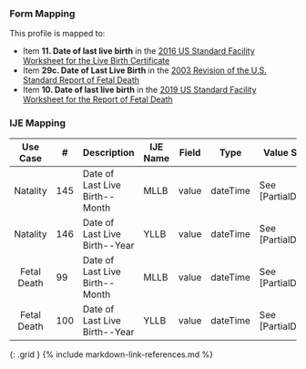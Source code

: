 ### Form Mapping
This profile is mapped to:
 * Item **11. Date of last live birth** in the [2016 US Standard Facility Worksheet for the Live Birth Certificate](https://www.cdc.gov/nchs/data/dvs/facility-worksheet-2016-508.pdf)
 * Item **29c. Date of Last Live Birth** in the [2003 Revision of the U.S. Standard Report of Fetal Death](https://www.cdc.gov/nchs/data/dvs/FDEATH11-03finalACC.pdf)
 * Item **10. Date of last live birth** in the [2019 US Standard Facility Worksheet for the Report of Fetal Death](https://www.cdc.gov/nchs/data/dvs/fetal-death-facility-worksheet-2019-508.pdf)

### IJE Mapping

| **Use Case** |  **#**   |  **Description**  | **IJE Name**  |  **Field**  |  **Type**  | **Value Set/Comments**  |
| :---------: | --------------- | ------------ | ------------- | ---------- | ---------- | -------------- |
| Natality | 145 | Date of Last Live Birth--Month | MLLB | value |dateTime |See [PartialDatesAndTimes] |
| Natality | 146 | Date of Last Live Birth--Year | YLLB | value |dateTime |See [PartialDatesAndTimes] |
| Fetal Death | 99 | Date of Last Live Birth--Month | MLLB | value |dateTime |See [PartialDatesAndTimes] |
| Fetal Death | 100 | Date of Last Live Birth--Year | YLLB | value |dateTime |See [PartialDatesAndTimes] |
{: .grid }
{% include markdown-link-references.md %}
